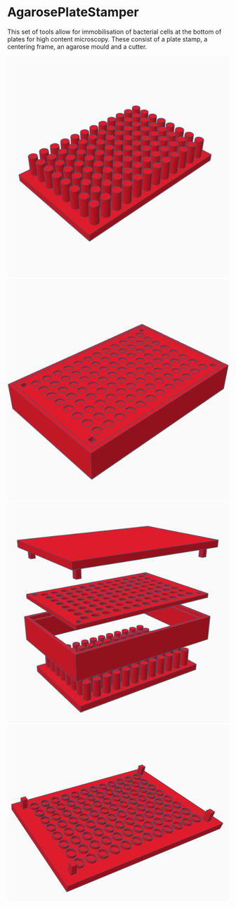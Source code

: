 # AgarosePlateStamper
This set of tools allow for immobilisation of bacterial cells at the bottom of plates for high content microscopy. These consist of a plate stamp, a centering frame, an agarose mould and a cutter.

![Stamp](https://github.com/JamesWGrimshaw/AgarosePlateStamper/blob/main/Images/StampOnly.PNG "Stamp")
![Fit Together](https://github.com/JamesWGrimshaw/AgarosePlateStamper/blob/main/Images/FitTogether.PNG "Fit Together")
![Blown Up](https://github.com/JamesWGrimshaw/AgarosePlateStamper/blob/main/Images/BlownUp.PNG "Blown Up")
![Cutter](https://github.com/JamesWGrimshaw/AgarosePlateStamper/blob/main/Images/cutter.PNG "Cutter")